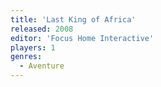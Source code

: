 ```yaml
---
title: 'Last King of Africa'
released: 2008
editor: 'Focus Home Interactive'
players: 1
genres:
  - Aventure
---
```

